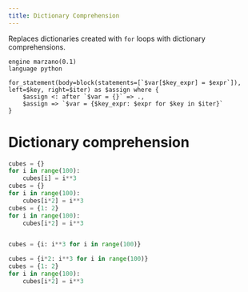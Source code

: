```yaml
---
title: Dictionary Comprehension
---
```


Replaces dictionaries created with `for` loops with dictionary comprehensions.

```grit
engine marzano(0.1)
language python

for_statement(body=block(statements=[`$var[$key_expr] = $expr`]), left=$key, right=$iter) as $assign where {
    $assign <: after `$var = {}` => .,
    $assign => `$var = {$key_expr: $expr for $key in $iter}`
}
```

# Dictionary comprehension

```python
cubes = {}
for i in range(100):
    cubes[i] = i**3
cubes = {}
for i in range(100):
    cubes[i*2] = i**3
cubes = {1: 2}
for i in range(100):
    cubes[i*2] = i**3
```

```python

cubes = {i: i**3 for i in range(100)}

cubes = {i*2: i**3 for i in range(100)}
cubes = {1: 2}
for i in range(100):
    cubes[i*2] = i**3
```
